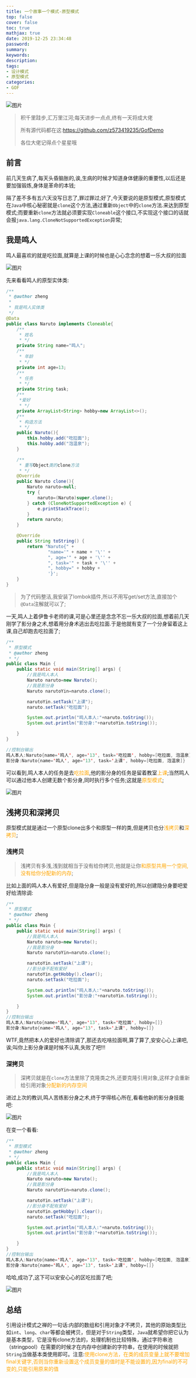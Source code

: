 ```yaml
---
title: 一个故事一个模式-原型模式
top: false
cover: false
toc: true
mathjax: true
date: 2019-12-25 23:34:48
password:
summary:
keywords:
description:
tags:
- 设计模式
- 原型模式
categories:
- GOF
---
```



![图片](http://xhh.dengzii.com/20191226084321.jpg)

> 积千里跬步,汇万里江河;每天进步一点点,终有一天将成大佬
>
> 所有源代码都在这:https://github.com/z573419235/GofDemo
>
> 各位大佬记得点个星星哦

## 前言

​        前几天生病了,每天头昏脑胀的,诶,生病的时候才知道身体健康的重要性,以后还是要加强锻炼,身体是革命的本钱;

​        隔了差不多有五六天没写日志了,罪过罪过;好了,今天要说的是原型模式,原型模式在`Java`中核心秘密就是`clone`这个方法,通过重新`Object`中的`clone`方法.来达到原型模式;而要重新`clone`方法就必须要实现`Cloneable`这个接口,不实现这个接口的话就会报`java.lang.CloneNotSupportedException`异常;





## 我是鸣人

​        鸣人最喜欢的就是吃拉面,就算是上课的时候也是心心念念的想着一乐大叔的拉面

![图片](http://xhh.dengzii.com/20191225222050.gif)

先来看看鸣人的原型实体类:

```java
/**
 * @author zheng
 *
 * 我是鸣人实体类
 */
@Data
public class Naruto implements Cloneable{
    /**
     * 姓名
     * */
    private String name="鸣人";
    /**
     * 年龄
     * */
    private int age=13;
    /**
     * 任务
     * */
    private String task;
    /**
     *爱好
     * */
    private ArrayList<String> hobby=new ArrayList<>();
    /**
     * 构造方法
     * */
    public Naruto(){
        this.hobby.add("吃拉面");
        this.hobby.add("泡温泉");
    }

    /**
     * 重写Object类的clone方法
     * */
    @Override
    public Naruto clone(){
        Naruto naruto=null;
        try {
            naruto=(Naruto)super.clone();
        } catch (CloneNotSupportedException e) {
            e.printStackTrace();
        }
        return naruto;
    }

    @Override
    public String toString() {
        return "Naruto{" +
                "name='" + name + '\'' +
                ", age='" + age + '\'' +
                ", task='" + task + '\'' +
                ", hobby=" + hobby +
                '}';
    }
}
```

> 为了代码整洁,我安装了lombok插件,所以不用写get/set方法,直接加个`@Data`注解就可以了;



一天,鸣人上着伊鲁卡老师的课,可是心里还是念念不忘一乐大叔的拉面,想着前几天刚学了影分身之术,想着用分身术逃出去吃拉面.于是他就有变了一个分身留着这上课,自己却跑去吃拉面了;

```java
/**
 * 原型模式
 * @author zheng
 * */
public class Main {
    public static void main(String[] args) {
        //我是鸣人本人
        Naruto naruto=new Naruto();
        //我是影分身
        Naruto narutoYin=naruto.clone();

        narutoYin.setTask("上课");
        naruto.setTask("吃拉面");

        System.out.println("鸣人本人:"+naruto.toString());
        System.out.println("影分身:"+narutoYin.toString());

    }
}

//控制台输出
鸣人本人:Naruto{name='鸣人', age='13', task='吃拉面', hobby=[吃拉面, 泡温泉]}
影分身:Naruto{name='鸣人', age='13', task='上课', hobby=[吃拉面, 泡温泉]}
```

可以看到,鸣人本人的任务是去<font color=orange>吃拉面</font>,他的影分身的任务是留着教室<font color=orange>上课</font>;当然鸣人可以通过他本人创建无数个影分身,同时执行多个任务;这就是<font color=orange>原型模式</font>;

![图片](http://xhh.dengzii.com/20191225222314.gif)

## 浅拷贝和深拷贝

原型模式就是通过一个原型clone出多个和原型一样的类,但是拷贝也分<font color=orange>浅拷贝</font>和<font color=orange>深拷贝</font>;

### 浅拷贝

> 浅拷贝有多浅,浅到就相当于没有给你拷贝,他就是让你<font color=orange>和原型共用一个空间,没有给你分配新的内存</font>;

比如上面的鸣人本人有爱好,但是隐分身一般是没有爱好的,所以创建隐分身要吧爱好给清除调:

```java
/**
 * 原型模式
 * @author zheng
 * */
public class Main {
    public static void main(String[] args) {
        //我是鸣人本人
        Naruto naruto=new Naruto();
        //我是影分身
        Naruto narutoYin=naruto.clone();

        narutoYin.setTask("上课");
        //影分身不配有爱好
        narutoYin.getHobby().clear();
        naruto.setTask("吃拉面");

        System.out.println("鸣人本人:"+naruto.toString());
        System.out.println("影分身:"+narutoYin.toString());

    }
}
//控制台输出
鸣人本人:Naruto{name='鸣人', age='13', task='吃拉面', hobby=[]}
影分身:Naruto{name='鸣人', age='13', task='上课', hobby=[]}
```

WTF,竟然把本人的爱好也清除调了,那还去吃啥拉面啊,算了算了,安安心心上课吧,诶;叫你上影分身课是时候不认真,失败了吧!!!

### 深拷贝

> 深拷贝就是在`clone`方法里除了克隆类之外,还要克隆引用对象,这样才会重新给引用对象<font color=orange>分配新的内存空间</font>

进过上次的教训,鸣人苦练影分身之术,终于学得核心所在,看看他新的影分身技能吧:

![图片](http://xhh.dengzii.com/20191225220944.png)

在变一个看看:

```java
/**
 * 原型模式
 * @author zheng
 * */
public class Main {
    public static void main(String[] args) {
        //我是鸣人本人
        Naruto naruto=new Naruto();
        //我是影分身
        Naruto narutoYin=naruto.clone();

        narutoYin.setTask("上课");
        //影分身不配有爱好
        narutoYin.getHobby().clear();
        naruto.setTask("吃拉面");

        System.out.println("鸣人本人:"+naruto.toString());
        System.out.println("影分身:"+narutoYin.toString());

    }
}
//控制台输出
鸣人本人:Naruto{name='鸣人', age='13', task='吃拉面', hobby=[吃拉面, 泡温泉]}
影分身:Naruto{name='鸣人', age='13', task='上课', hobby=[]}
```

哈哈,成功了,这下可以安安心心的区吃拉面了吧;

![图片](http://xhh.dengzii.com/20191225222402.gif)

## 总结

​        引用设计模式之禅的一句话:内部的数组和引用对象才不拷贝，其他的原始类型比如`int`、`long`、`char`等都会被拷贝，但是对于`String`类型，`Java`就希望你把它认为是基本类型，它是没有clone方法的，处理机制也比较特殊，通过字符串池（stringpool）在需要的时候才在内存中创建新的字符串，在使用的时候就把`String`当做基本类使用即可。注意:<font color=orange>使用clone方法，在类的成员变量上就不要增加final关键字,否则当你重新设置这个成员变量的值时是不能设置的,因为final的不可变的,只能引用原来的值</font>